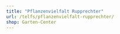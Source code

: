 ```yaml
---
title: "Pflanzenvielfalt Rupprechter"
url: /telfs/pflanzenvielfalt-rupprechter/
shop: Garten-Center
---
```

